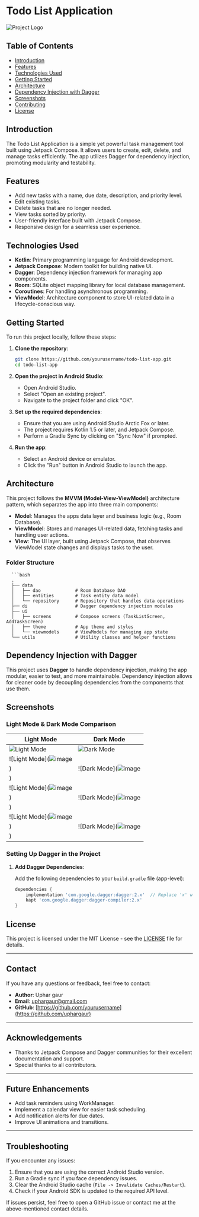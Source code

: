 # Todo List Application

![Project Logo](![image](https://github.com/user-attachments/assets/8fc2cfd9-c75d-4a09-8c59-786a5b741bc8)
) <!-- Add project logo if you have one -->

## Table of Contents

- [Introduction](#introduction)
- [Features](#features)
- [Technologies Used](#technologies-used)
- [Getting Started](#getting-started)
- [Architecture](#architecture)
- [Dependency Injection with Dagger](#dependency-injection-with-dagger)
- [Screenshots](#screenshots)
- [Contributing](#contributing)
- [License](#license)

## Introduction

The Todo List Application is a simple yet powerful task management tool built using Jetpack Compose. It allows users to create, edit, delete, and manage tasks efficiently. The app utilizes Dagger for dependency injection, promoting modularity and testability.

## Features

- Add new tasks with a name, due date, description, and priority level.
- Edit existing tasks.
- Delete tasks that are no longer needed.
- View tasks sorted by priority.
- User-friendly interface built with Jetpack Compose.
- Responsive design for a seamless user experience.

## Technologies Used

- **Kotlin**: Primary programming language for Android development.
- **Jetpack Compose**: Modern toolkit for building native UI.
- **Dagger**: Dependency injection framework for managing app components.
- **Room**: SQLite object mapping library for local database management.
- **Coroutines**: For handling asynchronous programming.
- **ViewModel**: Architecture component to store UI-related data in a lifecycle-conscious way.

## Getting Started

To run this project locally, follow these steps:

1. **Clone the repository**:

   ```bash
   git clone https://github.com/yourusername/todo-list-app.git
   cd todo-list-app


2. **Open the project in Android Studio**:

   - Open Android Studio.
   - Select "Open an existing project".
   - Navigate to the project folder and click "OK".

3. **Set up the required dependencies**:

   - Ensure that you are using Android Studio Arctic Fox or later.
   - The project requires Kotlin 1.5 or later, and Jetpack Compose.
   - Perform a Gradle Sync by clicking on "Sync Now" if prompted.

4. **Run the app**:

   - Select an Android device or emulator.
   - Click the "Run" button in Android Studio to launch the app.

## Architecture

This project follows the **MVVM (Model-View-ViewModel)** architecture pattern, which separates the app into three main components:

- **Model**: Manages the apps data layer and business logic (e.g., Room Database).
- **ViewModel**: Stores and manages UI-related data, fetching tasks and handling user actions.
- **View**: The UI layer, built using Jetpack Compose, that observes ViewModel state changes and displays tasks to the user.

### Folder Structure

      ```bash
      .
      ├── data
      │   ├── dao             # Room Database DAO
      │   ├── entities        # Task entity data model
      │   └── repository      # Repository that handles data operations
      ├── di                  # Dagger dependency injection modules
      ├── ui
      │   ├── screens         # Compose screens (TaskListScreen, AddTaskScreen)
      │   ├── theme           # App theme and styles
      │   └── viewmodels      # ViewModels for managing app state
      └── utils               # Utility classes and helper functions



## Dependency Injection with Dagger

This project uses **Dagger** to handle dependency injection, making the app modular, easier to test, and more maintainable. Dependency injection allows for cleaner code by decoupling dependencies from the components that use them.

## Screenshots

### Light Mode & Dark Mode Comparison

| Light Mode | Dark Mode |
|------------|-----------|
| ![Light Mode](https://github.com/user-attachments/assets/cfb02d34-562f-484d-b44a-6d7e3b4fea1a) | ![Dark Mode](https://github.com/user-attachments/assets/eedd0d4b-9a3c-4143-8c72-0ddbd2371eac) |
| ![Light Mode](![image](https://github.com/user-attachments/assets/a6efc01c-e2e5-440b-8231-a46361d0e32f)
) | ![Dark Mode](![image](https://github.com/user-attachments/assets/a3ecd7b5-9e65-4444-8eb2-ef968cd3ffda)
) |
| ![Light Mode](![image](https://github.com/user-attachments/assets/cc56caf8-32da-414e-aaf5-162d741e3167)
) | ![Dark Mode](![image](https://github.com/user-attachments/assets/9bf64d43-1edd-4860-bc5b-93bc8ba509f2)
) |
| ![Light Mode](![image](https://github.com/user-attachments/assets/ecba7af0-05e9-47c1-beea-561655142e7e)
) | ![Dark Mode](![image](https://github.com/user-attachments/assets/28da8373-559c-4fd5-a187-c10f0e04b64e)
) |







### Setting Up Dagger in the Project

1. **Add Dagger Dependencies**:

   Add the following dependencies to your `build.gradle` file (app-level):

   ```gradle
   dependencies {
       implementation 'com.google.dagger:dagger:2.x'  // Replace 'x' with the latest version
       kapt 'com.google.dagger:dagger-compiler:2.x'
   }

## License

This project is licensed under the MIT License - see the [LICENSE](LICENSE) file for details.

---

## Contact

If you have any questions or feedback, feel free to contact:

- **Author**: Uphar gaur
- **Email**: uphargaur@gmail.com 
- **GitHub**: [https://github.com/yourusername](https://github.com/uphargaur)

---

## Acknowledgements

- Thanks to Jetpack Compose and Dagger communities for their excellent documentation and support.
- Special thanks to all contributors.

---

## Future Enhancements

- Add task reminders using WorkManager.
- Implement a calendar view for easier task scheduling.
- Add notification alerts for due dates.
- Improve UI animations and transitions.

---

## Troubleshooting

If you encounter any issues:

1. Ensure that you are using the correct Android Studio version.
2. Run a Gradle sync if you face dependency issues.
3. Clear the Android Studio cache (`File -> Invalidate Caches/Restart`).
4. Check if your Android SDK is updated to the required API level.

If issues persist, feel free to open a GitHub issue or contact me at the above-mentioned contact details.
